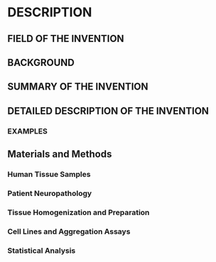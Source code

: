 # DESCRIPTION

## FIELD OF THE INVENTION

## BACKGROUND

## SUMMARY OF THE INVENTION

## DETAILED DESCRIPTION OF THE INVENTION

### EXAMPLES

## Materials and Methods

### Human Tissue Samples

### Patient Neuropathology

### Tissue Homogenization and Preparation

### Cell Lines and Aggregation Assays

### Statistical Analysis


